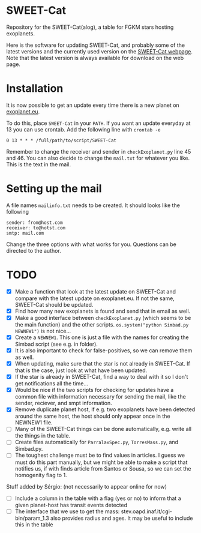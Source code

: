 SWEET-Cat
=========

Repository for the SWEET-Cat(alog), a table for FGKM stars hosting exoplanets.

Here is the software for updating SWEET-Cat, and probably some of the latest
versions and the currently used version on the
[SWEET-Cat webpage](https://www.astro.up.pt/resources/sweet-cat/).
Note that the latest version is always available for download on the web page.



Installation
============
It is now possible to get an update every time there is a new planet on
[exoplanet.eu](http://www.exoplanet.eu/catalog).

To do this, place `SWEET-Cat` in your `PATH`. If you want an update everyday at
13 you can use crontab. Add the following line with `crontab -e`

    0 13 * * * /full/path/to/script/SWEET-Cat

Remember to change the receiver and sender in `checkExoplanet.py` line 45 and
46. You can also decide to change the `mail.txt` for whatever you like. This is
the text in the mail.

Setting up the mail
===================
A file names `mailinfo.txt` needs to be created. It should looks like the
following

    sender: from@host.com
    receiver: to@hotst.com
    smtp: mail.com

Change the three options with what works for you. Questions can be directed to
the author.


TODO
====

   - [x] Make a function that look at the latest update on SWEET-Cat and compare
     with the latest update on exoplanet.eu. If not the same, SWEET-Cat should
     be updated.
   - [x] Find how many new exoplanets is found and send that in email as well.
   - [x] Make a good interface between `checkExoplanet.py` (which seems to be the
     main function) and the other scripts. `os.system("python Simbad.py
     NEWNEW1")` is not nice...
   - [x] Create a `NEWNEW1`. This one is just a file with the names for creating the
     Simbad script (see e.g. in folder).
   - [x] It is also important to check for false-positives, so we can remove
     them as well.
   - [x] When updating, make sure that the star is not already in SWEET-Cat. If
     that is the case, just look at what have been updated.
   - [x] If the star is already in SWEET-Cat, find a way to deal with it so I
     don't get notifications all the time...
   - [x] Would be nice if the two scripts for checking for updates have a
     common file with information necessary for sending the mail, like the
     sender, reciever, and smpt information.
   - [x] Remove duplicate planet host, if e.g. two exoplanets have been
     detected around the same host, the host should only appear once in the
     NEWNEW1 file.
   - [ ] Many of the SWEET-Cat things can be done automatically, e.g. write all the
     things in the table.
   - [ ] Create files automatically for `ParralaxSpec.py`, `TorresMass.py`, and
     Simbad.py.
   - [ ] The toughest challenge must be to find values in articles. I guess we must
     do this part manually, but we might be able to make a script that notifies
     us, if with finds article from Santos or Sousa, so we can set the homogenity
     flag to 1.

Stuff added by Sérgio: (not necessarily to appear online for now)

   - [ ] Include a column in the table with a flag (yes or no) to inform that a
     given planet-host has transit events detected
   - [ ] The interface that we use to get the mass: stev.oapd.inaf.it/cgi-bin/param_1.3
     also provides radius and ages. It may be useful to include this in the table
